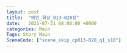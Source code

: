 ```yaml
---
layout: post
title:  "메인_회상_013~028장"
date:   2021-07-31 08:00:00 +0000
categories: Main
Tags: Story Main
SceneCode: ["scene_skip_cp013-028_q1_s10"]
---
```

